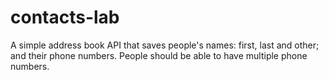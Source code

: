 # contacts-lab
A simple address book API that saves people's names: first, last and other; and their phone numbers. People should be able to have multiple phone numbers.
